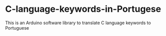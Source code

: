 # C-language-keywords-in-Portugese
This is an Arduino software library to translate C language keywords to Portuguese
